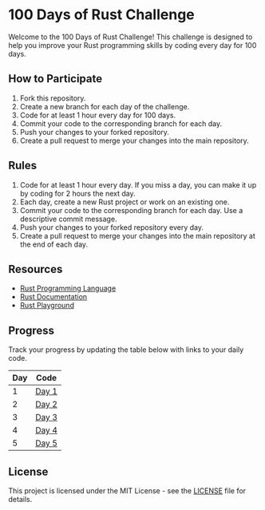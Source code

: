 # 100 Days of Rust Challenge

Welcome to the 100 Days of Rust Challenge! This challenge is designed to help you improve your Rust programming skills by coding every day for 100 days.

## How to Participate

1. Fork this repository.
2. Create a new branch for each day of the challenge.
3. Code for at least 1 hour every day for 100 days.
4. Commit your code to the corresponding branch for each day.
5. Push your changes to your forked repository.
6. Create a pull request to merge your changes into the main repository.

## Rules

1. Code for at least 1 hour every day. If you miss a day, you can make it up by coding for 2 hours the next day.
2. Each day, create a new Rust project or work on an existing one.
3. Commit your code to the corresponding branch for each day. Use a descriptive commit message.
4. Push your changes to your forked repository every day.
5. Create a pull request to merge your changes into the main repository at the end of each day.

## Resources

- [Rust Programming Language](https://www.rust-lang.org/)
- [Rust Documentation](https://doc.rust-lang.org/)
- [Rust Playground](https://play.rust-lang.org/)

## Progress

Track your progress by updating the table below with links to your daily code.

| Day | Code |
| --- | ---- |
| 1   | [Day 1](./day1) |
| 2   | [Day 2](./day2) |
| 3   | [Day 3](./day3) |
| 4   | [Day 4](./day4) |
| 5   | [Day 5](./day5) |
## License

This project is licensed under the MIT License - see the [LICENSE](LICENSE) file for details.
